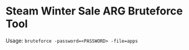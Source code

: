 Steam Winter Sale ARG Bruteforce Tool
=====================================

Usage: `bruteforce -password=<PASSWORD> -file=apps`

